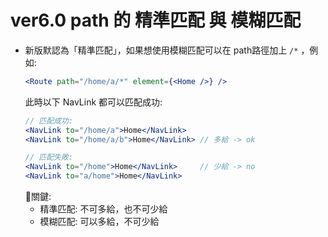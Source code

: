 # ver6.0 path 的 精準匹配 與 模糊匹配
- 新版默認為「精準匹配」，如果想使用模糊匹配可以在 path路徑加上 `/*` ，例如: 
    ```jsx
    <Route path="/home/a/*" element={<Home />} />
    ```
    此時以下 NavLink 都可以匹配成功: 
    ```jsx
    // 匹配成功:
    <NavLink to="/home/a">Home</NavLink>
    <NavLink to="/home/a/b">Home</NavLink> // 多給 -> ok

    // 匹配失敗:
    <NavLink to="/home">Home</NavLink>     // 少給 -> no
    <NavLink to="a/home">Home</NavLink> 
    ```
    💬關鍵: 
    - 精準匹配: 不可多給，也不可少給
    - 模糊匹配: 可以多給，不可少給